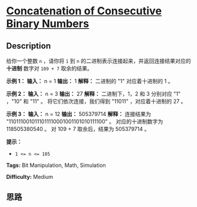 # [Concatenation of Consecutive Binary Numbers][title]

## Description

给你一个整数 `n` ，请你将 `1` 到 `n` 的二进制表示连接起来，并返回连接结果对应的 **十进制** 数字对 `109 + 7` 取余的结果。

**示例 1：**
            **输入：** n = 1    **输出：** 1    **解释：** 二进制的 "1" 对应着十进制的 1 。    

**示例 2：**
            **输入：** n = 3    **输出：** 27    **解释：** 二进制下，1，2 和 3 分别对应 "1" ，"10" 和 "11" 。    将它们依次连接，我们得到 "11011" ，对应着十进制的 27 。    

**示例 3：**
            **输入：** n = 12    **输出：** 505379714    **解释：** 连接结果为 "1101110010111011110001001101010111100" 。    对应的十进制数字为 118505380540 。    对 109 + 7 取余后，结果为 505379714 。    

**提示：**

  * `1 <= n <= 105`


**Tags:** Bit Manipulation, Math, Simulation

**Difficulty:** Medium

## 思路

[title]: https://leetcode-cn.com/problems/concatenation-of-consecutive-binary-numbers
